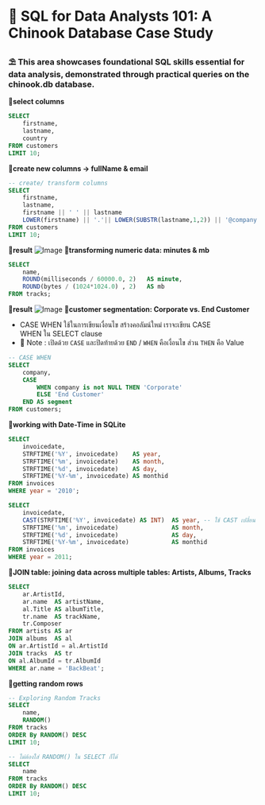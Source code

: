 # 📂 SQL for Data Analysts 101: A Chinook Database Case Study
### ⛱ This area showcases foundational SQL skills essential for data analysis, demonstrated through practical queries on the chinook.db database. 
**🌻select columns**
```sql
SELECT 
    firstname,
    lastname,
    country
FROM customers
LIMIT 10;
```
**🌻create new columns -> fullName & email**
```sql
-- create/ transform columns
SELECT 
    firstname,
    lastname,
    firstname || ' ' || lastname                                             AS fullName,
    LOWER(firstname) || '.'|| LOWER(SUBSTR(lastname,1,2)) || '@company.com'  AS email
FROM customers
LIMIT 10;
```
**🌷result**
![Image](https://github.com/user-attachments/assets/18128d2b-8215-4dd9-a803-4925fec867b5)
**🌻transforming numeric data: minutes & mb**
```sql
SELECT 
    name,
    ROUND(milliseconds / 60000.0, 2)   AS minute,
    ROUND(bytes / (1024*1024.0) , 2)   AS mb
FROM tracks;
```
**🌷result**
![Image](https://github.com/user-attachments/assets/c1231eef-d404-47b8-af77-6bfa7f996f0d)
**🌻customer segmentation: Corporate vs. End Customer**
- CASE WHEN ใช้ในการเขียนเงื่อนไข สร้างคอลัมน์ใหม่ เราจะเขียน CASE WHEN ใน SELECT clause
- 🐣  Note : เปิดด้วย ```CASE``` และปิดท้ายด้วย ```END``` / ```WHEN``` คือเงื่อนไข ส่วน ```THEN``` คือ Value
```sql
-- CASE WHEN
SELECT 
    company,
    CASE 
    	WHEN company is not NULL THEN 'Corporate'
        ELSE 'End Customer'
    END AS segment
FROM customers;
```
**🌻working with Date-Time in SQLite**
```sql
SELECT 
    invoicedate,
    STRFTIME('%Y', invoicedate)    AS year,
    STRFTIME('%m', invoicedate)    AS month,
    STRFTIME('%d', invoicedate)    AS day,
    STRFTIME('%Y-%m', invoicedate) AS monthid
FROM invoices
WHERE year = '2010';
```
```sql
SELECT 
    invoicedate,
    CAST(STRFTIME('%Y', invoicedate) AS INT)  AS year, -- ใช้ CAST เปลี่ยน data type
    STRFTIME('%m', invoicedate)               AS month,
    STRFTIME('%d', invoicedate)               AS day,
    STRFTIME('%Y-%m', invoicedate)            AS monthid
FROM invoices
WHERE year = 2011;
```
**🌻JOIN table: joining data across multiple tables: Artists, Albums, Tracks**
```sql
SELECT 
    ar.ArtistId,
    ar.name  AS artistName,
    al.Title AS albumTitle,
    tr.name  AS trackName,
    tr.Composer
FROM artists AS ar
JOIN albums  AS al
ON ar.ArtistId = al.ArtistId
JOIN tracks  AS tr
ON al.AlbumId = tr.AlbumId
WHERE ar.name = 'BackBeat';
```
**🌻getting random rows**
```sql
-- Exploring Random Tracks
SELECT 
    name,
    RANDOM()
FROM tracks
ORDER By RANDOM() DESC
LIMIT 10;
```
```sql
-- ไม่ต้องใส่ RANDOM() ใน SELECT ก็ได้
SELECT 
    name
FROM tracks
ORDER By RANDOM() DESC
LIMIT 10;
```
